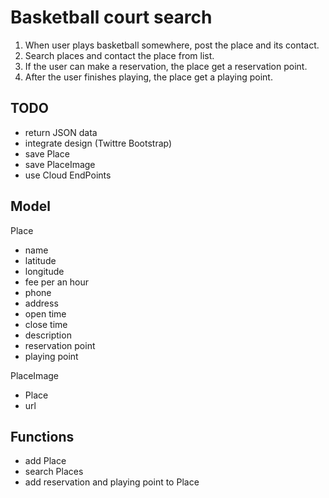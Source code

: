 Basketball court search
=======================
1. When user plays basketball somewhere, post the place and its contact.
2. Search places and contact the place from list.
3. If the user can make a reservation, the place get a reservation point.
4. After the user finishes playing, the place get a playing point.


TODO
----
* return JSON data
* integrate design (Twittre Bootstrap)
* save Place
* save PlaceImage
* use Cloud EndPoints

Model
-----
Place
* name
* latitude
* longitude
* fee per an hour
* phone
* address
* open time
* close time
* description
* reservation point
* playing point

PlaceImage
* Place
* url


Functions
---------
* add Place
* search Places
* add reservation and playing point to Place
